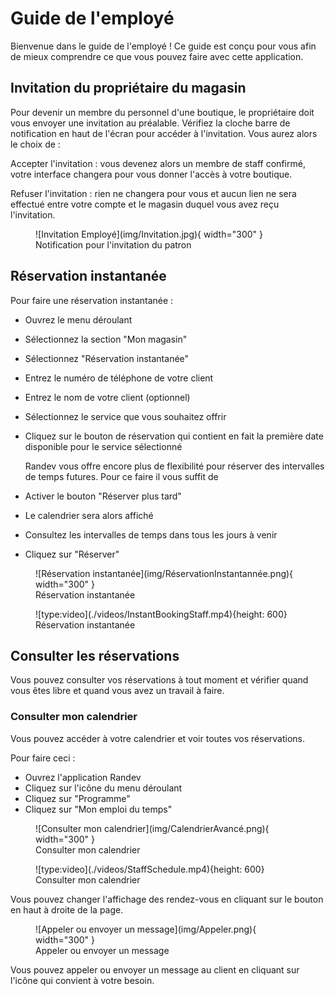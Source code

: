 # Guide de l'employé

Bienvenue dans le guide de l'employé ! Ce guide est conçu pour vous afin de mieux comprendre ce que vous pouvez faire avec cette application.

## Invitation du propriétaire du magasin

Pour devenir un membre du personnel d'une boutique, le propriétaire doit vous envoyer une invitation au préalable. Vérifiez la cloche barre de notification en haut de l'écran pour accéder à l'invitation. Vous aurez alors le choix de :

Accepter l'invitation : vous devenez alors un membre de staff confirmé, votre interface changera pour vous donner l'accès à votre boutique.

Refuser l'invitation : rien ne changera pour vous et aucun lien ne sera effectué entre votre compte et le magasin duquel vous avez reçu l'invitation.

<figure markdown>
  ![Invitation Employé](img/Invitation.jpg){ width="300" }
  <figcaption>Notification pour l'invitation du patron</figcaption>
</figure>

## Réservation instantanée

Pour faire une réservation instantanée :

- Ouvrez le menu déroulant
- Sélectionnez la section "Mon magasin"
- Sélectionnez "Réservation instantanée"
- Entrez le numéro de téléphone de votre client
- Entrez le nom de votre client (optionnel)
- Sélectionnez le service que vous souhaitez offrir
- Cliquez sur le bouton de réservation qui contient en fait la première date disponible pour le service sélectionné

  Randev vous offre encore plus de flexibilité pour réserver des intervalles de temps futures. Pour ce faire il vous suffit de

- Activer le bouton "Réserver plus tard"
- Le calendrier sera alors affiché
- Consultez les intervalles de temps dans tous les jours à venir
- Cliquez sur "Réserver"

<figure markdown>
  ![Réservation instantanée](img/RéservationInstantannée.png){ width="300" }
  <figcaption>Réservation instantanée</figcaption>
</figure>

<figure markdown>
  ![type:video](./videos/InstantBookingStaff.mp4){height: 600}
  <figcaption>Réservation instantanée</figcaption>
</figure>

## Consulter les réservations

Vous pouvez consulter vos réservations à tout moment et vérifier quand vous êtes libre et quand vous avez un travail à faire.

### Consulter mon calendrier

Vous pouvez accéder à votre calendrier et voir toutes vos réservations.

Pour faire ceci :

- Ouvrez l'application Randev
- Cliquez sur l'icône du menu déroulant
- Cliquez sur "Programme"
- Cliquez sur "Mon emploi du temps"

<figure markdown>
  ![Consulter mon calendrier](img/CalendrierAvancé.png){ width="300" }
  <figcaption>Consulter mon calendrier</figcaption>
</figure>

<figure markdown>
  ![type:video](./videos/StaffSchedule.mp4){height: 600}
  <figcaption>Consulter mon calendrier</figcaption>
</figure>

Vous pouvez changer l'affichage des rendez-vous en cliquant sur le bouton en haut à droite de la page.

<figure markdown>
  ![Appeler ou envoyer un message](img/Appeler.png){ width="300" }
  <figcaption>Appeler ou envoyer un message</figcaption>
</figure>

Vous pouvez appeler ou envoyer un message au client en cliquant sur l'icône qui convient à votre besoin.
